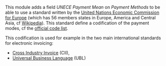 This module adds a field *UNECE Payment Mean* on *Payment Methods* to be
able to use a standard written by the [United Nations Economic
Commission for Europe](http://www.unece.org) (which has 56 members
states in Europe, America and Central Asia, cf
[Wikipedia](https://en.wikipedia.org/wiki/United_Nations_Economic_Commission_for_Europe)).
This standard define a codification of the payment modes, cf the
[official code
list](http://www.unece.org/trade/untdid/d99b/tred/tred4461.htm).

This codification is used for example in the two main international
standards for electronic invoicing:

- [Cross Industry
  Invoice](http://tfig.unece.org/contents/cross-industry-invoice-cii.htm)
  (CII),
- [Universal Business Language](http://ubl.xml.org/) (UBL)
